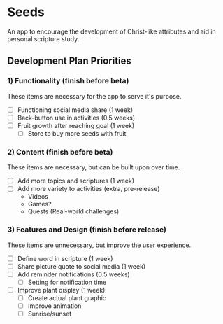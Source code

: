 # Seeds

An app to encourage the development of Christ-like attributes and aid in personal scripture study.

## Development Plan Priorities

### 1) Functionality (finish before beta)
These items are necessary for the app to serve it's purpose.
- [ ] Functioning social media share (1 week)
- [ ] Back-button use in activities (0.5 weeks)
- [ ] Fruit growth after reaching goal (1 week)
  - [ ] Store to buy more seeds with fruit

### 2) Content (finish before beta)
These items are necessary, but can be built upon over time.
- [ ] Add more topics and scriptures (1 week)
- [ ] Add more variety to activities (extra, pre-release)
  - Videos
  - Games?
  - Quests (Real-world challenges)

### 3) Features and Design (finish before release)
These items are unnecessary, but improve the user experience.
- [ ] Define word in scripture (1 week)
- [ ] Share picture quote to social media (1 week)
- [ ] Add reminder notifications (0.5 weeks)
  - [ ] Setting for notification time
- [ ] Improve plant display (1 week)
  - [ ] Create actual plant graphic
  - [ ] Improve animation
  - [ ] Sunrise/sunset
